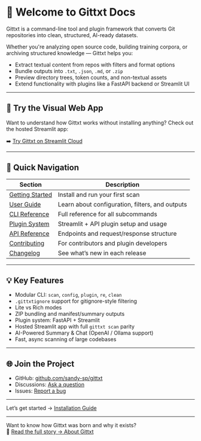 # 📘 Welcome to Gittxt Docs

Gittxt is a command-line tool and plugin framework that converts Git repositories into clean, structured, AI-ready datasets.

Whether you're analyzing open source code, building training corpora, or archiving structured knowledge — Gittxt helps you:
- Extract textual content from repos with filters and format options
- Bundle outputs into `.txt`, `.json`, `.md`, or `.zip`
- Preview directory trees, token counts, and non-textual assets
- Extend functionality with plugins like a FastAPI backend or Streamlit UI

---

## 🎨 Try the Visual Web App

Want to understand how Gittxt works without installing anything?
Check out the hosted Streamlit app: 

➡️ [Try Gittxt on Streamlit Cloud](https://gittxt.streamlit.app/)

---

## 🚀 Quick Navigation

| Section | Description |
|--------|-------------|
| [Getting Started](getting-started/installation.md) | Install and run your first scan |
| [User Guide](user-guide/scanning.md) | Learn about configuration, filters, and outputs |
| [CLI Reference](cli-reference/index.md) | Full reference for all subcommands |
| [Plugin System](user-guide/plugins/index.md) | Streamlit + API plugin setup and usage |
| [API Reference](api-reference/index.md) | Endpoints and request/response structure |
| [Contributing](development/contributing.md) | For contributors and plugin developers |
| [Changelog](changelog.md) | See what’s new in each release |

---

## 💡 Key Features
- Modular CLI: `scan`, `config`, `plugin`, `re`, `clean`
- `.gittxtignore` support for gitignore-style filtering
- Lite vs Rich modes
- ZIP bundling and manifest/summary outputs
- Plugin system: FastAPI + Streamlit
- Hosted Streamlit app with full `gittxt scan` parity
- AI-Powered Summary & Chat (OpenAI / Ollama support)
- Fast, async scanning of large codebases

---

## 🌐 Join the Project
- GitHub: [github.com/sandy-sp/gittxt](https://github.com/sandy-sp/gittxt)
- Discussions: [Ask a question](https://github.com/sandy-sp/gittxt/discussions)
- Issues: [Report a bug](https://github.com/sandy-sp/gittxt/issues)

---

Let’s get started → [Installation Guide](getting-started/installation.md)

---

Want to know how Gittxt was born and why it exists?  
📖 [Read the full story → About Gittxt](about.md)
